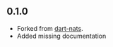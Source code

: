 ## 0.1.0
- Forked from [dart-nats](https://github.com/chartchuo/dart-nats).
- Added missing documentation